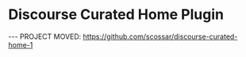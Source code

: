 # Discourse Curated Home Plugin

--- PROJECT MOVED:  https://github.com/scossar/discourse-curated-home-1
